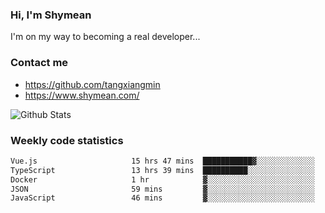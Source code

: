### Hi, I'm Shymean

I'm on my way to becoming a real developer...

### Contact me

- <https://github.com/tangxiangmin>
- <https://www.shymean.com/>

![Github Stats](https://github-readme-stats.vercel.app/api?username=tangxiangmin&show_icons=true&theme=dark)


###  Weekly code statistics

<!--START_SECTION:waka-->

```txt
Vue.js                     15 hrs 47 mins  ███████████▓░░░░░░░░░░░░░   46.67 %
TypeScript                 13 hrs 39 mins  ██████████░░░░░░░░░░░░░░░   40.35 %
Docker                     1 hr            ▓░░░░░░░░░░░░░░░░░░░░░░░░   02.99 %
JSON                       59 mins         ▓░░░░░░░░░░░░░░░░░░░░░░░░   02.92 %
JavaScript                 46 mins         ▓░░░░░░░░░░░░░░░░░░░░░░░░   02.29 %
```

<!--END_SECTION:waka-->